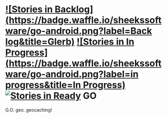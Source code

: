 [![Stories in Backlog](https://badge.waffle.io/sheekssoftware/go-android.png?label=Back log&title=Glerb)](https://waffle.io/sheekssoftware/go-android)
[![Stories in In Progress](https://badge.waffle.io/sheekssoftware/go-android.png?label=in progress&title=In Progress)](http://waffle.io/sheekssoftware/go-android)
[![Stories in Ready](https://badge.waffle.io/sheekssoftware/go-android.png?label=ready&title=Ready)](https://waffle.io/sheekssoftware/go-android)
GO
==

G.O. geo. geocaching!
